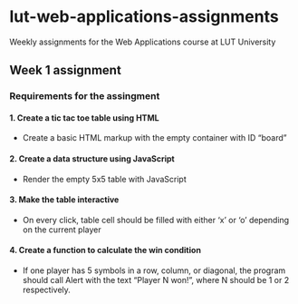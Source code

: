 # lut-web-applications-assignments
Weekly assignments for the Web Applications course at LUT University

## Week 1 assignment 

### Requirements for the assingment
#### 1. Create a tic tac toe table using HTML

- Create a basic HTML markup with the empty container with ID “board”

#### 2. Create a data structure using JavaScript

- Render the empty 5x5 table with JavaScript

#### 3. Make the table interactive

- On every click, table cell should be filled with either ‘x’ or ‘o’ depending on the current player

#### 4. Create a function to calculate the win condition

- If one player has 5 symbols in a row, column, or diagonal, the program should call Alert with the text “Player N won!”, where N should be 1 or 2 respectively.
